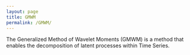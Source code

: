 ```yaml
---
layout: page
title: GMWM
permalink: /GMWM/
---
```


The Generalized Method of Wavelet Moments (GMWM) is a method that enables the decomposition of latent processes within Time Series.